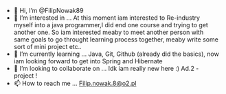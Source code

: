 - 👋 Hi, I’m @FilipNowak89
- 👀 I’m interested in ... At this moment iam interested to Re-industry myself into a java programmer,I did end one course and trying to get another one. So iam interested meaby
to meet another person with same goals to go throught learning process together, meaby write some sort of mini project etc..
- 🌱 I’m currently learning ... Java, Git, Github (already did the basics), now iam looking forward to get into Spring and Hibernate
- 💞️ I’m looking to collaborate on ... Idk iam really new here :) Ad.2 - project !
- 📫 How to reach me ... Filip.nowak.8@o2.pl

